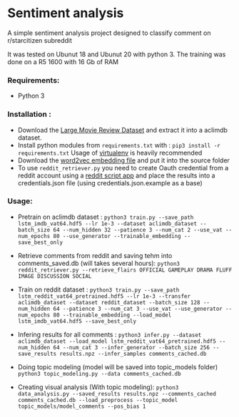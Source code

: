 # Sentiment analysis

A simple sentiment analysis project designed to classify comment on r/starcitizen subreddit

It was tested on Ubunut 18 and Ubunut 20 with python 3.
The training was done on a R5 1600 with 16 Gb of RAM

### Requirements:

* Python 3

### Installation :

* Download the [Large Movie Review Dataset](https://ai.stanford.edu/~amaas/data/sentiment/) and extract it into a aclimdb dataset.
* Install python modules from `requirements.txt` with :
`pip3 install -r requirements.txt` 
Usage of [virtualenv](https://docs.python.org/3/library/venv.html) is heavily recommended
* Download the [word2vec embedding file](https://drive.google.com/file/d/0B7XkCwpI5KDYNlNUTTlSS21pQmM/edit) and put it into the source folder
* To use `reddit_retriever.py` you need to create Oauth credential from a reddit account using a [reddit script app](https://github.com/reddit-archive/reddit/wiki/OAuth2-Quick-Start-Example) and place the results into a credentials.json file (using credentials.json.example as a base)

### Usage:

* Pretrain on aclimdb dataset :
  `python3 train.py --save_path lstm_imdb_vat64.hdf5 --lr 1e-3 --dataset aclimdb_dataset --batch_size 64 --num_hidden 32 --patience 3 --num_cat 2 --use_vat --num_epochs 80 --use_generator --trainable_embedding --save_best_only`
  
* Retrieve comments from reddit and saving tehm into comments_saved.db (will takes several hours):
  `python3 reddit_retriever.py --retrieve_flairs OFFICIAL GAMEPLAY DRAMA FLUFF IMAGE DISCUSSION SOCIAL`
  
* Train on reddit dataset :
 `python3 train.py --save_path lstm_reddit_vat64_pretrained.hdf5 --lr 1e-3 --transfer aclimdb_dataset --dataset reddit_dataset --batch_size 128 --num_hidden 64 --patience 3 --num_cat 3 --use_vat --use_generator --num_epochs 80 --trainable_embedding --load_model lstm_imdb_vat64.hdf5 --save_best_only`
 
* Infering results for all comments :
`python3 infer.py --dataset aclimdb_dataset --load_model lstm_reddit_vat64_pretrained.hdf5 --num_hidden 64 --num_cat 3 --infer_generator --batch_size 256 --save_results results.npz --infer_samples comments_cached.db`

* Doing topic modeling (model will be saved into topic_models folder)
`python3 topic_modeling.py --data comments_cached.db`

* Creating visual analysis (With topic modeling):
`python3 data_analysis.py --saved_results results.npz --comments_cached comments_cached.db --load_preprocess --topic_model topic_models/model_comments --pos_bias 1`
